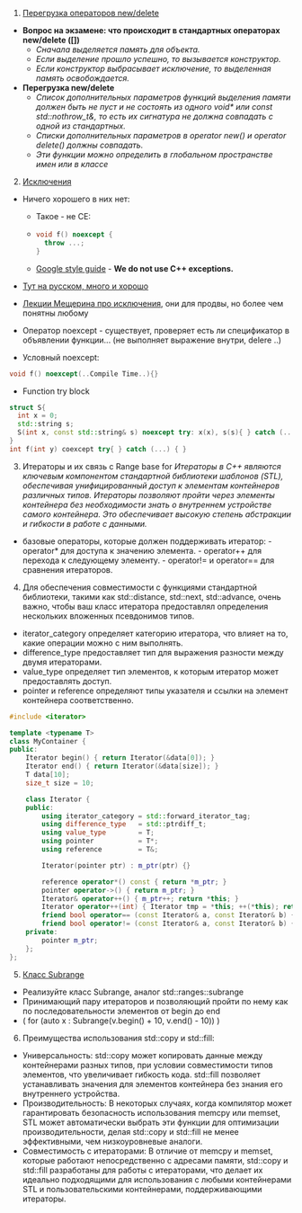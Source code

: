1. [Перегрузка операторов new/delete](https://habr.com/ru/articles/490640/)
  - **Вопрос на экзамене: что происходит в стандартных операторах new/delete ([])**
    - _Сначала выделяется память для объекта._
    - _Если выделение прошло успешно, то вызывается конструктор._
    - _Если конструктор выбрасывает исключение, то выделенная память освобождается._
  - **Перегрузка new/delete**
    - _Список дополнительных параметров функций выделения памяти должен быть не пуст и не состоять из одного void* или const std::nothrow_t&, то есть их сигнатура не должна совпадать с одной из стандартных._
    - _Списки дополнительных параметров в operator new() и operator delete() должны совпадать._
    - _Эти функции можно определить в глобальном пространстве имен или в классе_
2. [Исключения](https://disk.yandex.ru/d/8WEwY2fFdzje5g/C%2B%2B/Лекция10-1.%20Исключения%20I?w=1)
  - Ничего хорошего в них нет:
    - Такое - не СЕ: 
    - ```c++
      void f() noexcept {
        throw ...;
      }
      ```
    - [Google style guide](https://google.github.io/styleguide/cppguide.html#Exceptions)  - **We do not use C++ exceptions.**

  - [Тут на русском, много и хорошо](https://metanit.com/cpp/tutorial/6.1.php)
  - [Лекции Мещерина про исключения](https://www.youtube.com/watch?v=JUofjC1GXwc&list=PL4_hYwCyhAvazfCDGyS0wx_hvBmnAAf4h&index=18), они для продвы, но более чем понятны любому 
  - Оператор noexcept - существует, проверяет есть ли спецификатор в объявлении функции... (не выполняет выражение внутри, delere ..)
  - Условный noexcept:
```c++
void f() noexcept(..Compile Time..){}
```
  - Function try block
```c++
struct S{
  int x = 0;
  std::string s;
  S(int x, const std::string& s) noexcept try: x(x), s(s){ } catch (...) { }
}
int f(int y) coexcept try{ } catch (...) { }
``` 
3. Итераторы и их связь с Range base for
_Итераторы в C++ являются ключевым компонентом стандартной библиотеки шаблонов (STL), обеспечивая унифицированный доступ к элементам контейнеров различных типов. Итераторы позволяют пройти через элементы контейнера без необходимости знать о внутреннем устройстве самого контейнера. Это обеспечивает высокую степень абстракции и гибкости в работе с данными._
  -  базовые операторы, которые должен поддерживать итератор:
    - operator* для доступа к значению элемента.
    - operator++ для перехода к следующему элементу.
    - operator!= и operator== для сравнения итераторов.
4. Для обеспечения совместимости с функциями стандартной библиотеки, такими как std::distance, std::next, std::advance, очень важно, чтобы ваш класс итератора предоставлял определения нескольких вложенных псевдонимов типов.
  - iterator_category определяет категорию итератора, что влияет на то, какие операции можно с ним выполнять.
  - difference_type предоставляет тип для выражения разности между двумя итераторами.
  - value_type определяет тип элементов, к которым итератор может предоставлять доступ.
  - pointer и reference определяют типы указателя и ссылки на элемент контейнера соответственно.
```c++
#include <iterator>

template <typename T>
class MyContainer {
public:
    Iterator begin() { return Iterator(&data[0]); }
    Iterator end() { return Iterator(&data[size]); }
    T data[10];
    size_t size = 10;

    class Iterator {
    public:
        using iterator_category = std::forward_iterator_tag;
        using difference_type   = std::ptrdiff_t;
        using value_type        = T;
        using pointer           = T*;
        using reference         = T&;

        Iterator(pointer ptr) : m_ptr(ptr) {}

        reference operator*() const { return *m_ptr; }
        pointer operator->() { return m_ptr; }
        Iterator& operator++() { m_ptr++; return *this; }
        Iterator operator++(int) { Iterator tmp = *this; ++(*this); return tmp; }
        friend bool operator== (const Iterator& a, const Iterator& b) { return a.m_ptr == b.m_ptr; };
        friend bool operator!= (const Iterator& a, const Iterator& b) { return a.m_ptr != b.m_ptr; };
    private:
        pointer m_ptr;
    };
};

```
5. [Класс Subrange](https://en.cppreference.com/w/cpp/ranges/subrange)
  - Реализуйте класс Subrange, аналог std::ranges::subrange
  - Принимающий пару итераторов и позволяющий пройти по нему как по последовательности элементов от begin до end
  - ( for (auto x : Subrange(v.begin() + 10, v.end() - 10)) )
6. Преимущества использования std::copy и std::fill:
  - Универсальность: std::copy может копировать данные между контейнерами разных типов, при условии совместимости типов элементов, что увеличивает гибкость кода. std::fill позволяет устанавливать значения для элементов контейнера без знания его внутреннего устройства.
  - Производительность: В некоторых случаях, когда компилятор может гарантировать безопасность использования memcpy или memset, STL может автоматически выбрать эти функции для оптимизации производительности, делая std::copy и std::fill не менее эффективными, чем низкоуровневые аналоги.
  - Совместимость с итераторами: В отличие от memcpy и memset, которые работают непосредственно с адресами памяти, std::copy и std::fill разработаны для работы с итераторами, что делает их идеально подходящими для использования с любыми контейнерами STL и пользовательскими контейнерами, поддерживающими итераторы.
